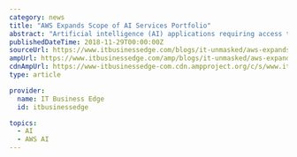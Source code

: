 ```yaml
---
category: news
title: "AWS Expands Scope of AI Services Portfolio"
abstract: "Artificial intelligence (AI) applications requiring access to massive amounts of data to drive machine and deep learning algorithms are clearly an ideal workload for public clouds. Amazon Web Services (AWS) this week made it clear that it views AI as a ..."
publishedDateTime: 2018-11-29T00:00:00Z
sourceUrl: https://www.itbusinessedge.com/blogs/it-unmasked/aws-expands-scope-of-ai-services-portfolio.html
ampUrl: https://www.itbusinessedge.com/amp/blogs/it-unmasked/aws-expands-scope-of-ai-services-portfolio.html
cdnAmpUrl: https://www-itbusinessedge-com.cdn.ampproject.org/c/s/www.itbusinessedge.com/amp/blogs/it-unmasked/aws-expands-scope-of-ai-services-portfolio.html
type: article

provider:
  name: IT Business Edge
  id: itbusinessedge

topics:
  - AI
  - AWS AI
---
```

